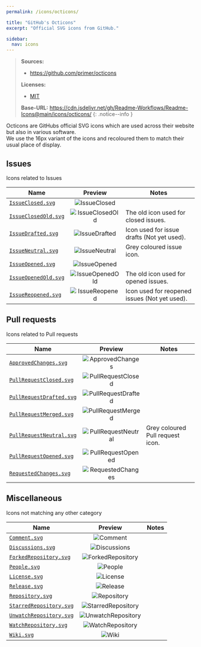 ```yaml
---
permalink: /icons/octicons/

title: "GitHub's Octicons"
excerpt: "Official SVG icons from GitHub."

sidebar:
  nav: icons
---
```


[LicenseOcticons]: https://github.com/primer/octicons/blob/main/LICENSE

> **Sources:**
> - https://github.com/primer/octicons
> 
> **Licenses:**
> - [MIT][LicenseOcticons]
>
> **Base-URL:** https://cdn.jsdelivr.net/gh/Readme-Workflows/Readme-Icons@main/icons/octicons/
{: .notice--info }

Octicons are GitHubs official SVG icons which are used across their website but also in various software.  
We use the 16px variant of the icons and recoloured them to match their usual place of display.

## Issues
Icons related to Issues

| Name                                   | Preview           | Notes                                         |
| -------------------------------------- |:-----------------:| --------------------------------------------- |
| [`IssueClosed.svg`][IssueClosed]       | ![IssueClosed]    |                                               |
| [`IssueClosedOld.svg`][IssueClosedOld] | ![IssueClosedOld] | The old icon used for closed issues.          |
| [`IssueDrafted.svg`][IssueDrafted]     | ![IssueDrafted]   | Icon used for issue drafts (Not yet used).    |
| [`IssueNeutral.svg`][IssueNeutral]     | ![IssueNeutral]   | Grey coloured issue icon.                     |
| [`IssueOpened.svg`][IssueOpened]       | ![IssueOpened]    |                                               |
| [`IssueOpenedOld.svg`][IssueOpenedOld] | ![IssueOpenedOld] | The old icon used for opened issues.          |
| [`IssueReopened.svg`][IssueReopened]   | ![IssueReopened]  | Icon used for reopened issues (Not yet used). |

[IssueClosed]: https://cdn.jsdelivr.net/gh/Readme-Workflows/Readme-Icons@main/icons/octicons/IssueClosed.svg
[IssueClosedOld]: https://cdn.jsdelivr.net/gh/Readme-Workflows/Readme-Icons@main/icons/octicons/IssueClosedOld.svg
[IssueDrafted]: https://cdn.jsdelivr.net/gh/Readme-Workflows/Readme-Icons@main/icons/octicons/IssueDrafted.svg
[IssueNeutral]: https://cdn.jsdelivr.net/gh/Readme-Workflows/Readme-Icons@main/icons/octicons/IssueNeutral.svg
[IssueOpened]: https://cdn.jsdelivr.net/gh/Readme-Workflows/Readme-Icons@main/icons/octicons/IssueOpened.svg
[IssueOpenedOld]: https://cdn.jsdelivr.net/gh/Readme-Workflows/Readme-Icons@main/icons/octicons/IssueOpenedOld.svg
[IssueReopened]: https://cdn.jsdelivr.net/gh/Readme-Workflows/Readme-Icons@main/icons/octicons/IssueReopened.svg

## Pull requests
Icons related to Pull requests

| Name                                           | Preview               | Notes                            |
| ---------------------------------------------- |:---------------------:| -------------------------------- |
| [`ApprovedChanges.svg`][ApprovedChanges]       | ![ApprovedChanges]    |                                  |
| [`PullRequestClosed.svg`][PullRequestClosed]   | ![PullRequestClosed]  |                                  |
| [`PullRequestDrafted.svg`][PullRequestDrafted] | ![PullRequestDrafted] |                                  |
| [`PullRequestMerged.svg`][PullRequestMerged]   | ![PullRequestMerged]  |                                  |
| [`PullRequestNeutral.svg`][PullRequestNeutral] | ![PullRequestNeutral] | Grey coloured Pull request icon. |
| [`PullRequestOpened.svg`][PullRequestOpened]   | ![PullRequestOpened]  |                                  |
| [`RequestedChanges.svg`][RequestedChanges]     | ![RequestedChanges]   |                                  |

[ApprovedChanges]: https://cdn.jsdelivr.net/gh/Readme-Workflows/Readme-Icons@main/icons/octicons/ApprovedChanges.svg
[PullRequestClosed]: https://cdn.jsdelivr.net/gh/Readme-Workflows/Readme-Icons@main/icons/octicons/PullRequestClosed.svg
[PullRequestDrafted]: https://cdn.jsdelivr.net/gh/Readme-Workflows/Readme-Icons@main/icons/octicons/PullRequestDrafted.svg
[PullRequestMerged]: https://cdn.jsdelivr.net/gh/Readme-Workflows/Readme-Icons@main/icons/octicons/PullRequestMerged.svg
[PullRequestNeutral]: https://cdn.jsdelivr.net/gh/Readme-Workflows/Readme-Icons@main/icons/octicons/PullRequestNeutral.svg
[PullRequestOpened]: https://cdn.jsdelivr.net/gh/Readme-Workflows/Readme-Icons@main/icons/octicons/PullRequestOpened.svg
[RequestedChanges]: https://cdn.jsdelivr.net/gh/Readme-Workflows/Readme-Icons@main/icons/octicons/RequestedChanges.svg

## Miscellaneous
Icons not matching any other category

| Name                                         | Preview              | Notes |
| -------------------------------------------- |:--------------------:| ----- |
| [`Comment.svg`][Comment]                     | ![Comment]           |       |
| [`Discussions.svg`][Discussions]             | ![Discussions]       |       |
| [`ForkedRepository.svg`][ForkedRepository]   | ![ForkedRepository]  |       |
| [`People.svg`][People]                       | ![People]            |       |
| [`License.svg`][License]                     | ![License]           |       |
| [`Release.svg`][Release]                     | ![Release]           |       |
| [`Repository.svg`][Repository]               | ![Repository]        |       |
| [`StarredRepository.svg`][StarredRepository] | ![StarredRepository] |       |
| [`UnwatchRepository.svg`][UnwatchRepository] | ![UnwatchRepository] |       |
| [`WatchRepository.svg`][WatchRepository]     | ![WatchRepository]   |       |
| [`Wiki.svg`][Wiki]                           | ![Wiki]              |       |

[Comment]: https://cdn.jsdelivr.net/gh/Readme-Workflows/Readme-Icons@main/icons/octicons/Comment.svg
[Discussions]: https://cdn.jsdelivr.net/gh/Readme-Workflows/Readme-Icons@main/icons/octicons/Discussions.svg
[ForkedRepository]: https://cdn.jsdelivr.net/gh/Readme-Workflows/Readme-Icons@main/icons/octicons/ForkedRepository.svg
[People]: https://cdn.jsdelivr.net/gh/Readme-Workflows/Readme-Icons@main/icons/octicons/People.svg
[License]: https://cdn.jsdelivr.net/gh/Readme-Workflows/Readme-Icons@main/icons/octicons/License.svg
[Release]: https://cdn.jsdelivr.net/gh/Readme-Workflows/Readme-Icons@main/icons/octicons/Release.svg
[Repository]: https://cdn.jsdelivr.net/gh/Readme-Workflows/Readme-Icons@main/icons/octicons/Repository.svg
[StarredRepository]: https://cdn.jsdelivr.net/gh/Readme-Workflows/Readme-Icons@main/icons/octicons/StarredRepository.svg
[UnwatchRepository]: https://cdn.jsdelivr.net/gh/Readme-Workflows/Readme-Icons@main/icons/octicons/UnwatchRepository.svg
[WatchRepository]: https://cdn.jsdelivr.net/gh/Readme-Workflows/Readme-Icons@main/icons/octicons/WatchRepository.svg
[Wiki]: https://cdn.jsdelivr.net/gh/Readme-Workflows/Readme-Icons@main/icons/octicons/Wiki.svg
